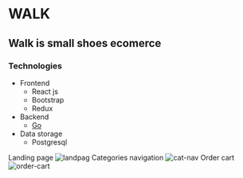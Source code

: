 # WALK
## Walk is small shoes ecomerce 
### Technologies
* Frontend
  * React js
  * Bootstrap
  * Redux 
* Backend
  * [Go](https://github.com/redmejia/walk-api) 
* Data storage  
  * Postgresql

Landing page
![landpag](https://user-images.githubusercontent.com/51460153/125223287-5c782100-e280-11eb-994d-1f7b2d23a6fa.png)
Categories navigation
![cat-nav](https://user-images.githubusercontent.com/51460153/125233378-458efa00-e293-11eb-9694-d02de6f852fe.png)
Order cart
![order-cart](https://user-images.githubusercontent.com/51460153/125233608-cbab4080-e293-11eb-8947-932ed270adb0.png)

